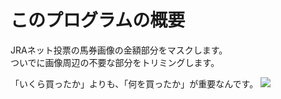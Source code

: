 # このプログラムの概要
JRAネット投票の馬券画像の金額部分をマスクします。<br>
ついでに画像周辺の不要な部分をトリミングします。<br>

「いくら買ったか」よりも、「何を買ったか」が重要なんです。
<img src="https://github.com/nkawarai/baken-security/assets/31037145/231fd849-22b5-43ce-85fe-f49ebd9db812">
